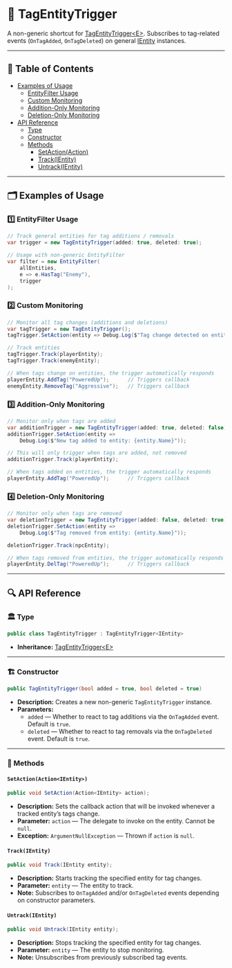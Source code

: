 # 🧩 TagEntityTrigger

A non-generic shortcut for [TagEntityTrigger\<E>](TagEntityTrigger%601.md). Subscribes to tag-related
events (`OnTagAdded`, `OnTagDeleted`) on general [IEntity](../Entities/IEntity.md) instances.


---

## 📑 Table of Contents

- [Examples of Usage](#-examples-of-usage)
    - [EntityFilter Usage](#ex1)
    - [Custom Monitoring](#ex2)
    - [Addition-Only Monitoring](#ex3)
    - [Deletion-Only Monitoring](#ex4)
- [API Reference](#-api-reference)
    - [Type](#-type)
    - [Constructor](#-constructor)
    - [Methods](#-methods)
        - [SetAction(Action<IEntity>)](#setactionactionientity)
        - [Track(IEntity)](#trackientity)
        - [Untrack(IEntity)](#untrackientity)

---

## 🗂 Examples of Usage

<div id="ex1"></div>

### 1️⃣ EntityFilter Usage

```csharp
// Track general entities for tag additions / removals
var trigger = new TagEntityTrigger(added: true, deleted: true);

// Usage with non-generic EntityFilter
var filter = new EntityFilter(
    allEntities,
    e => e.HasTag("Enemy"),
    trigger
);
```

<div id="ex2"></div>

### 2️⃣ Custom Monitoring

```csharp
// Monitor all tag changes (additions and deletions)
var tagTrigger = new TagEntityTrigger();
tagTrigger.SetAction(entity => Debug.Log($"Tag change detected on entity: {entity.Name}"));

// Track entities
tagTrigger.Track(playerEntity);
tagTrigger.Track(enemyEntity);

// When tags change on entities, the trigger automatically responds
playerEntity.AddTag("PoweredUp");      // Triggers callback
enemyEntity.RemoveTag("Aggressive");   // Triggers callback
```

<div id="ex3"></div>

### 3️⃣ Addition-Only Monitoring

```csharp
// Monitor only when tags are added
var additionTrigger = new TagEntityTrigger(added: true, deleted: false);
additionTrigger.SetAction(entity => 
    Debug.Log($"New tag added to entity: {entity.Name}"));

// This will only trigger when tags are added, not removed
additionTrigger.Track(playerEntity);

// When tags added on entities, the trigger automatically responds
playerEntity.AddTag("PoweredUp");      // Triggers callback
```

<div id="ex4"></div>

### 4️⃣ Deletion-Only Monitoring

```csharp
// Monitor only when tags are removed
var deletionTrigger = new TagEntityTrigger(added: false, deleted: true);
deletionTrigger.SetAction(entity =>
    Debug.Log($"Tag removed from entity: {entity.Name}"));

deletionTrigger.Track(npcEntity);

// When tags removed from entities, the trigger automatically responds
playerEntity.DelTag("PoweredUp");      // Triggers callback
```

---

## 🔍 API Reference

### 🏛️ Type <div id="-type"></div>

```csharp
public class TagEntityTrigger : TagEntityTrigger<IEntity>
```

- **Inheritance:** [TagEntityTrigger\<E>](TagEntityTrigger%601.md)

---

<div id="-constructor"></div>

### 🏗️ Constructor

```csharp
public TagEntityTrigger(bool added = true, bool deleted = true)
```

- **Description:** Creates a new non-generic `TagEntityTrigger` instance.
- **Parameters:**
    - `added` — Whether to react to tag additions via the `OnTagAdded` event. Default is `true`.
    - `deleted` — Whether to react to tag removals via the `OnTagDeleted` event. Default is `true`.

---

### 🏹 Methods

#### `SetAction(Action<IEntity>)`

```csharp
public void SetAction(Action<IEntity> action);
```

- **Description:** Sets the callback action that will be invoked whenever a tracked entity’s tags change.
- **Parameter:** `action` — The delegate to invoke on the entity. Cannot be `null`.
- **Exception:** `ArgumentNullException` — Thrown if `action` is `null`.

#### `Track(IEntity)`

```csharp
public void Track(IEntity entity);
```

- **Description:** Starts tracking the specified entity for tag changes.
- **Parameter:** `entity` — The entity to track.
- **Note:** Subscribes to `OnTagAdded` and/or `OnTagDeleted` events depending on constructor parameters.

#### `Untrack(IEntity)`

```csharp
public void Untrack(IEntity entity);
```

- **Description:** Stops tracking the specified entity for tag changes.
- **Parameter:** `entity` — The entity to stop monitoring.
- **Note:** Unsubscribes from previously subscribed tag events.